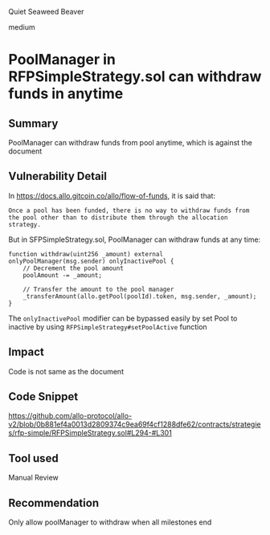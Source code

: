 Quiet Seaweed Beaver

medium

# PoolManager in RFPSimpleStrategy.sol can withdraw funds in anytime
## Summary
PoolManager can withdraw funds from pool anytime, which is against the document

## Vulnerability Detail
In https://docs.allo.gitcoin.co/allo/flow-of-funds, it is said that:

    Once a pool has been funded, there is no way to withdraw funds from the pool other than to distribute them through the allocation strategy.
But in SFPSimpleStrategy.sol, PoolManager can withdraw funds at any time:

    function withdraw(uint256 _amount) external onlyPoolManager(msg.sender) onlyInactivePool {
        // Decrement the pool amount
        poolAmount -= _amount;

        // Transfer the amount to the pool manager
        _transferAmount(allo.getPool(poolId).token, msg.sender, _amount);
    }
The `onlyInactivePool` modifier can be bypassed easily by set Pool to inactive by using `RFPSimpleStrategy#setPoolActive` function

## Impact
Code is not same as the document

## Code Snippet
https://github.com/allo-protocol/allo-v2/blob/0b881ef4a0013d2809374c9ea69f4cf1288dfe62/contracts/strategies/rfp-simple/RFPSimpleStrategy.sol#L294-#L301

## Tool used
Manual Review

## Recommendation
Only allow poolManager to withdraw when all milestones end